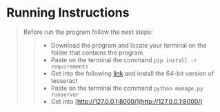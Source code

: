 # Running Instructions

>  Before run the program  follow the next steps:
>  > * Download the program and locate your terminal on the folder that contains the program
>  > * Paste on the terminal the command `pip install -r requirements`
>  > * Get into the following  [link](https://github.com/UB-Mannheim/tesseract/wiki) and install the 64-bit version of tesseract
>  > * Paste on the terminal the command `python manage.py runserver`
>  > * Get into [http://127.0.0.1:8000/](http://127.0.0.1:8000/)
